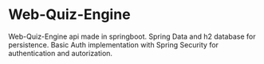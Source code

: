 # Web-Quiz-Engine
Web-Quiz-Engine api made in springboot. 
Spring Data and h2 database for persistence. Basic Auth implementation with Spring Security for authentication and autorization.
